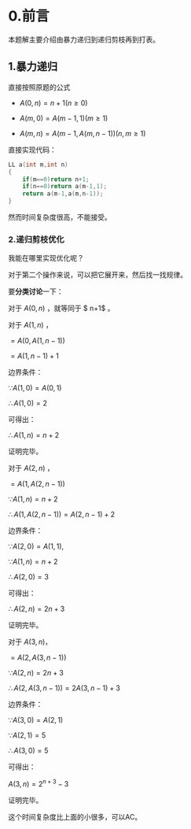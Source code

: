 # 0.前言

本题解主要介绍由暴力递归到递归剪枝再到打表。

## 1.暴力递归

直接按照原题的公式

* $A(0,n)=n+1(n≥0)$

* $A(m,0)=A(m-1,1)(m≥1)$

* $A(m,n)=A(m-1,A(m,n-1))(n,m≥1)$

直接实现代码：

```cpp
LL a(int m,int n)
{
	if(m==0)return n+1;
   	if(n==0)return a(m-1,1);
	return a(m-1,a(m,n-1));
}
```

然而时间复杂度很高，不能接受。

### 2.递归剪枝优化

我能在哪里实现优化呢？

对于第二个操作来说，可以把它展开来，然后找一找规律。

要**分类讨论**一下：


对于 $A(0,n)$ ，就等同于 $ n+1$ 。

对于 $A(1,n)$ ，


$=A(0,A(1,n-1))$

$=A(1,n-1)+1$

边界条件：

$\because A(1,0)=A(0,1)$

$\therefore A(1,0)=2$

可得出：

$\therefore A(1,n)=n+2$

证明完毕。

对于 $A(2,n)$ ，

$=A(1,A(2,n-1))$

$\because A(1,n)=n+2$

$\therefore A(1,A(2,n-1))=A(2,n-1)+2$

边界条件：

$\because A(2,0)=A(1,1),$

$\because A(1,n)=n+2$

$\therefore A(2,0)=3$

可得出：

$\therefore A(2,n)=2n+3$

证明完毕。

对于 $A(3,n)$，

$=A(2,A(3,n-1))$

$\because A(2,n)=2n+3$

$\therefore A(2,A(3,n-1))=2A(3,n-1)+3$

边界条件：

$\because A(3,0)=A(2,1)$

$\because A(2,1)=5$

$\therefore A(3,0)=5$

可得出：

$A(3,n)=2^{n+3}-3$

证明完毕。

这个时间复杂度比上面的小很多，可以AC。

